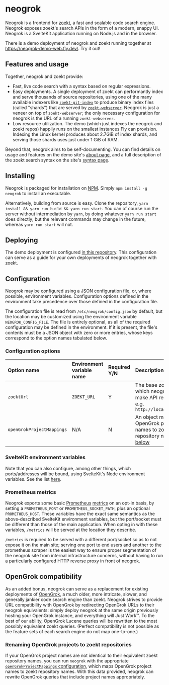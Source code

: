 # neogrok

Neogrok is a frontend for [zoekt](https://github.com/sourcegraph/zoekt), a fast
and scalable code search engine. Neogrok exposes zoekt's search APIs in the form
of a modern, snappy UI. Neogrok is a SvelteKit application running on Node.js
and in the browser.

There is a demo deployment of neogrok and zoekt running together at
https://neogrok-demo-web.fly.dev/. Try it out!

## Features and usage

Together, neogrok and zoekt provide:

- Fast, live code search with a syntax based on regular expressions.
- Easy deployments. A single deployment of zoekt can performantly index and
  serve thousands of source repositories, using one of the many available
  indexers like
  [`zoekt-git-index`](https://github.com/sourcegraph/zoekt/blob/main/cmd/zoekt-git-index/)
  to produce binary index files (called "shards") that are served by
  [`zoekt-webserver`](https://github.com/sourcegraph/zoekt/tree/main/cmd/zoekt-webserver).
  Neogrok is just a veneer on top of `zoekt-webserver`; the only necessary
  configuration for neogrok is the URL of a running `zoekt-webserver`.
- Low resource utilization. The demo (which just indexes the neogrok and zoekt
  repos) happily runs on the smallest instances Fly can provision. Indexing
  the Linux kernel produces about 2.7GiB of index shards, and serving those
  shards uses just under 1 GiB of RAM.

Beyond that, neogrok aims to be self-documenting. You can find details on usage
and features on the demo site's [about
page](https://neogrok-demo-web.fly.dev/about), and a full description of the
zoekt search syntax on the site's [syntax
page](https://neogrok-demo-web.fly.dev/syntax).

## Installing

Neogrok is packaged for installation on
[NPM](https://www.npmjs.com/package/neogrok). Simply `npm install -g neogrok` to
install an executable.

Alternatively, building from source is easy. Clone the repository,
`yarn install && yarn run build && yarn run start`. You can of course run the server
without intermediation by `yarn`, by doing whatever `yarn run start` does directly;
but the relevant commands may change in the future, whereas `yarn run start` will
not.

## Deploying

The demo deployment is configured [in this repository](./demo). This configuration
can serve as a guide for your own deployments of neogrok together with zoekt.

## Configuration

Neogrok may be [configured](./src/lib/server/configuration.ts) using a JSON
configuration file, or, where possible, environment variables. Configuration
options defined in the environment take precedence over those defined in the
configuration file.

The configuration file is read from `/etc/neogrok/config.json` by
default, but the location may be customized using the environment variable
`NEOGROK_CONFIG_FILE`. The file is entirely optional, as all of the required
configuration may be defined in the environment. If it is present, the file's
contents must be a JSON object with zero or more entries, whose keys correspond
to the option names tabulated below.

### Configuration options

| Option name               | Environment variable name | Required Y/N | Description                                                                                                                        |
| :------------------------ | :------------------------ | :----------- | :--------------------------------------------------------------------------------------------------------------------------------- |
| `zoektUrl`                | `ZOEKT_URL`               | Y            | The base zoekt URL at which neogrok will make API requests, e.g. `http://localhost:6070`                                           |
| `openGrokProjectMappings` | N/A                       | N            | An object mapping OpenGrok project names to zoekt repository names; see [below](#renaming-opengrok-projects-to-zoekt-repositories) |

### SvelteKit environment variables

Note that you can also configure, among other things, which ports/addresses will
be bound, using SvelteKit's Node environment variables. See the list
[here](https://kit.svelte.dev/docs/adapter-node#environment-variables).

### Prometheus metrics

Neogrok exports some basic [Prometheus](https://prometheus.io/)
[metrics](./src/lib/server/metrics.ts) on an opt-in basis, by setting a
`PROMETHEUS_PORT` or `PROMETHEUS_SOCKET_PATH`, plus an optional
`PROMETHEUS_HOST`. These variables have the exact same semantics as the
above-described SvelteKit environment variables, but the port/socket must be
different than those of the main application. When opting in with these
variables, `/metrics` will be served at the location they describe.

`/metrics` is required to be served with a different port/socket so as to not
expose it on the main site; serving one port to end users and another to the
prometheus scraper is the easiest way to ensure proper segmentation of the
neogrok site from internal infrastructure concerns, without having to run a
particularly configured HTTP reverse proxy in front of neogrok.

## OpenGrok compatibility

As an added bonus, neogrok can serve as a replacement for existing deployments
of [OpenGrok](https://oracle.github.io/opengrok/), a much older, more intricate,
slower, and generally jankier code search engine than zoekt. Neogrok strives to
provide URL compatibility with OpenGrok by redirecting OpenGrok URLs to their
neogrok equivalents: simply deploy neogrok at the same origin previously hosting
your OpenGrok instance, and everything will Just Work™. To the best of our
ability, OpenGrok Lucene queries will be rewritten to the most possibly
equivalent zoekt queries. (Perfect compatibility is not possible as the feature
sets of each search engine do not map one-to-one.)

### Renaming OpenGrok projects to zoekt repositories

If your OpenGrok project names are not identical to their equivalent zoekt
repository names, you can run `neogrok` with the appropriate
[`openGrokProjectMappings` configuration](#configuration), which maps OpenGrok
project names to zoekt repository names. With this data provided, neogrok can
rewrite OpenGrok queries that include project names appropriately.
